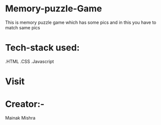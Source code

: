 # Memory-puzzle-Game
This is memory puzzle game which has some pics and in this you have to match same pics
# Tech-stack used:
.HTML
.CSS
.Javascript
# Visit
# Creator:-
Mainak Mishra
